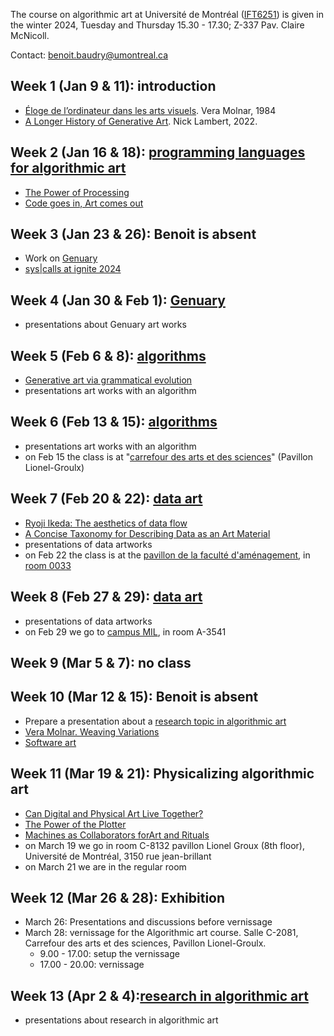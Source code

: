 The course on algorithmic art at Université de Montréal ([IFT6251](https://admission.umontreal.ca/cours-et-horaires/cours/IFT-6251/https://admission.umontreal.ca/cours-et-horaires/cours/IFT-6251/)) is given in the winter 2024, Tuesday and Thursday 15.30 - 17.30; Z-337 Pav. Claire McNicoll.

Contact: benoit.baudry@umontreal.ca

## Week 1 (Jan 9 & 11):  introduction
- [Éloge de l’ordinateur dans les arts visuels](http://www.veramolnar.com/blog/wp-content/uploads/VM1984_eloge.pdf). Vera Molnar, 1984
- [A Longer History of Generative Art](https://www.rightclicksave.com/article/a-longer-history-of-generative-art). Nick Lambert, 2022.
## Week 2 (Jan 16 & 18):  [programming languages for algorithmic art](https://github.com/rethread-studio/algorithmic-art-course/issues/2)
- [The Power of Processing](https://www.rightclicksave.com/article/the-power-of-processing-casey-reas-and-lauren-lee-mccarthy-interview-generative-art)
- [Code goes in, Art comes out](https://youtu.be/LBpqoj2nOQo?si=-EPjKAR6HrAjKBAC)
## Week 3 (Jan 23 & 26): Benoit is absent
- Work on [Genuary](https://genuary.art/)
- [sys|calls at ignite 2024](https://www.ignitebroward.com/art-jaime_reyes_re_thread.html)
## Week 4 (Jan 30 & Feb 1): [Genuary](https://genuary.art/)
- presentations about Genuary art works
## Week 5 (Feb 6 & 8): [algorithms](https://github.com/rethread-studio/algorithmic-art-course/issues/11)
- [Generative art via grammatical evolution](http://gpbib.cs.ucl.ac.uk/gi2023/Fredericks_2023_GI.pdf)
- presentations art works with an algorithm
## Week 6 (Feb 13 & 15): [algorithms](https://github.com/rethread-studio/algorithmic-art-course/issues/11)
- presentations art works with an algorithm
- on Feb 15 the class is at "[carrefour des arts et des sciences](https://fas.umontreal.ca/salles/carrefour/)" (Pavillon Lionel-Groulx)
## Week 7 (Feb 20 & 22): [data art](https://github.com/rethread-studio/algorithmic-art-course/issues/5)
- [Ryoji Ikeda: The aesthetics of data flow](./Palmer-Ikeda.pdf)
- [A Concise Taxonomy for Describing Data as an Art Material](https://direct.mit.edu/leon/article-pdf/51/1/75/2008425/leon_a_01414.pdf)
- presentations of data artworks
- on Feb 22 the class is at the [pavillon de la faculté d'aménagement](https://plancampus.umontreal.ca/montreal/#iw|342), in [room 0033](https://architecture.umontreal.ca/fileadmin/amenagement/ARC/Mon-espace-info/Infos-pratiques/Plans/Plans_PavillonAME-Identification-EspacesReservesCovid-old.pdf)
## Week 8 (Feb 27 & 29): [data art](https://github.com/rethread-studio/algorithmic-art-course/issues/5)
- presentations of data artworks
- on Feb 29 we go to [campus MIL](https://plancampus.umontreal.ca/campus-mil/?tx_udemplancampus_pi1%5Bbuilding%5D=507&tx_udemplancampus_pi1%5Baction%5D=show&tx_udemplancampus_pi1%5Bcontroller%5D=Building&cHash=91e5eec42d9d80e07839bbda29a39f33), in room A-3541
## Week 9 (Mar 5 & 7): no class
## Week 10 (Mar 12 & 15): Benoit is absent
- Prepare a presentation about a [research topic in algorithmic art](https://github.com/rethread-studio/algorithmic-art-course/issues)
- [Vera Molnar. Weaving Variations](https://www.holo.mg/dossiers/vera-molnar-weaving-variations/#27169)
- [Software art](http://cramer.pleintekst.nl/all/software_art_and_writing/software_art_and_writing.pdf)
## Week 11 (Mar 19 & 21): Physicalizing algorithmic art
- [Can Digital and Physical Art Live Together?](https://www.rightclicksave.com/article/can-digital-and-physical-art-live-together)
- [The Power of the Plotter](https://www.rightclicksave.com/article/the-power-of-the-plotter-generative-art-aleksandra-jovanic-julien-gachadoat-feral-file-graph-interview)
- [Machines as Collaborators forArt and Rituals](https://dspace.mit.edu/bitstream/handle/1721.1/151089/3596928.pdf?)
- on March 19 we go in room C-8132 pavillon Lionel Groux (8th floor), Université de Montréal, 3150 rue jean-brillant
- on March 21 we are in the regular room
## Week 12 (Mar 26 & 28): Exhibition
- March 26: Presentations and discussions before vernissage
- March 28: vernissage for the Algorithmic art course. Salle C-2081, Carrefour des arts et des sciences, Pavillon Lionel-Groulx. 
  - 9.00 - 17.00: setup the vernissage
  - 17.00 - 20.00: vernissage 
## Week 13 (Apr 2 & 4):[research in algorithmic art](https://github.com/rethread-studio/algorithmic-art-course/issues)
- presentations about research in algorithmic art
